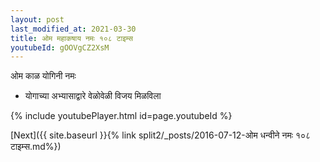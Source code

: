 ```yaml
---
layout: post
last_modified_at: 2021-03-30
title: ओम महाकषाय नमः १०८ टाइम्स
youtubeId: gOOVgCZ2XsM
---
```

 
 
 ओम काळ योगिनी नमः  
 
 -  योगाच्या अभ्यासाद्वारे वेळोवेळी विजय मिळविला 
 
  
 
  
 
 
 
 
 
 


{% include youtubePlayer.html id=page.youtubeId %}
 
[Next]({{ site.baseurl }}{% link  split2/_posts/2016-07-12-ओम धन्वीने नमः १०८ टाइम्स.md%})
 
